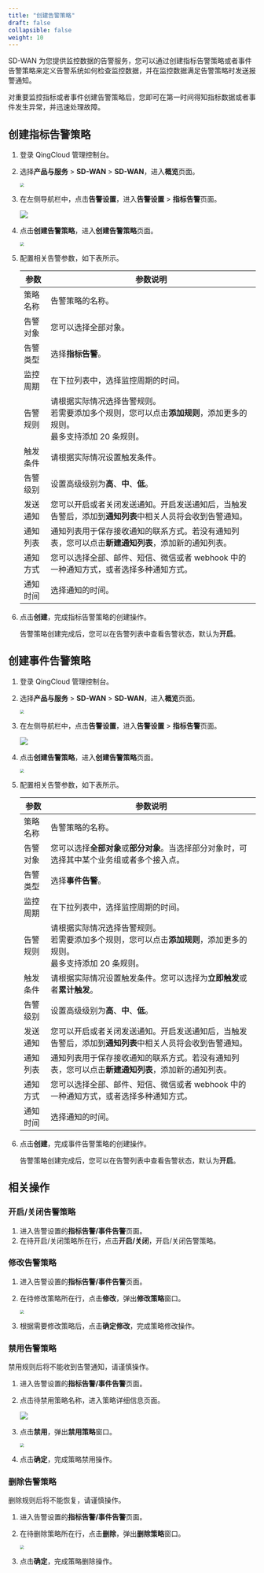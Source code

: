 ```yaml
---
title: "创建告警策略"
draft: false
collapsible: false
weight: 10
---
```


SD-WAN 为您提供监控数据的告警服务，您可以通过创建指标告警策略或者事件告警策略来定义告警系统如何检查监控数据，并在监控数据满足告警策略时发送报警通知。

对重要监控指标或者事件创建告警策略后，您即可在第一时间得知指标数据或者事件发生异常，并迅速处理故障。

## 创建指标告警策略

1. 登录 QingCloud 管理控制台。

2. 选择**产品与服务** > **SD-WAN** > **SD-WAN**，进入**概览**页面。

   <img src="../../../_images/qs_cloud_network.png" style="zoom:50%;" />

3. 在左侧导航栏中，点击**告警设置**，进入**告警设置** > **指标告警**页面。

   ![](../../../_images/um_alarm_list.png)

4. 点击**创建告警策略**，进入**创建告警策略**页面。

   <img src="../../../_images/um_alarm_indicator_create.png" style="zoom:50%;" />

5. 配置相关告警参数，如下表所示。

   | 参数     | 参数说明                                                     |
   | -------- | ------------------------------------------------------------ |
   | 策略名称 | 告警策略的名称。                                             |
   | 告警对象 | 您可以选择全部对象。                                         |
   | 告警类型 | 选择**指标告警**。                                           |
   | 监控周期 | 在下拉列表中，选择监控周期的时间。                           |
   | 告警规则 | 请根据实际情况选择告警规则。<br />若需要添加多个规则，您可以点击**添加规则**，添加更多的规则。<br />最多支持添加 20 条规则。 |
   | 触发条件 | 请根据实际情况设置触发条件。                                 |
   | 告警级别 | 设置高级级别为**高**、**中**、**低**。                       |
   | 发送通知 | 您可以开启或者关闭发送通知。开启发送通知后，当触发告警后，添加到**通知列表**中相关人员将会收到告警通知。 |
   | 通知列表 | 通知列表用于保存接收通知的联系方式。若没有通知列表，您可以点击**新建通知列表**，添加新的通知列表。 |
   | 通知方式 | 您可以选择全部、邮件、短信、微信或者 webhook 中的一种通知方式，或者选择多种通知方式。 |
   | 通知时间 | 选择通知的时间。                                             |

6. 点击**创建**，完成指标告警策略的创建操作。

   告警策略创建完成后，您可以在告警列表中查看告警状态，默认为**开启**。

## 创建事件告警策略

1. 登录 QingCloud 管理控制台。

2. 选择**产品与服务** > **SD-WAN** > **SD-WAN**，进入**概览**页面。

   <img src="../../../_images/qs_cloud_network.png" style="zoom:50%;" />

3. 在左侧导航栏中，点击**告警设置**，进入**告警设置** > **指标告警**页面。

   ![](../../../_images/um_alarm_list.png)

4. 点击**创建告警策略**，进入**创建告警策略**页面。

   <img src="../../../_images/um_alarm_event_create.png" style="zoom:50%;" />

5. 配置相关告警参数，如下表所示。

   | 参数     | 参数说明                                                     |
   | -------- | ------------------------------------------------------------ |
   | 策略名称 | 告警策略的名称。                                             |
   | 告警对象 | 您可以选择**全部对象**或**部分对象**。当选择部分对象时，可选择其中某个业务组或者多个接入点。 |
   | 告警类型 | 选择**事件告警**。                                           |
   | 监控周期 | 在下拉列表中，选择监控周期的时间。                           |
   | 告警规则 | 请根据实际情况选择告警规则。<br />若需要添加多个规则，您可以点击**添加规则**，添加更多的规则。<br />最多支持添加 20 条规则。 |
   | 触发条件 | 请根据实际情况设置触发条件。您可以选择为**立即触发**或者**累计触发**。 |
   | 告警级别 | 设置高级级别为**高**、**中**、**低**。                       |
   | 发送通知 | 您可以开启或者关闭发送通知。开启发送通知后，当触发告警后，添加到**通知列表**中相关人员将会收到告警通知。 |
   | 通知列表 | 通知列表用于保存接收通知的联系方式。若没有通知列表，您可以点击**新建通知列表**，添加新的通知列表。 |
   | 通知方式 | 您可以选择全部、邮件、短信、微信或者 webhook 中的一种通知方式，或者选择多种通知方式。 |
   | 通知时间 | 选择通知的时间。                                             |

6. 点击**创建**，完成事件告警策略的创建操作。

   告警策略创建完成后，您可以在告警列表中查看告警状态，默认为**开启**。

## 相关操作

### 开启/关闭告警策略

1. 进入告警设置的**指标告警/事件告警**页面。
2. 在待开启/关闭策略所在行，点击**开启/关闭**，开启/关闭告警策略。

### 修改告警策略

1. 进入告警设置的**指标告警/事件告警**页面。

2. 在待修改策略所在行，点击**修改**，弹出**修改策略**窗口。

   <img src="../../../_images/um_alarm_modify_policy.png" style="zoom:50%;" />

3. 根据需要修改策略后，点击**确定修改**，完成策略修改操作。

### 禁用告警策略

禁用规则后将不能收到告警通知，请谨慎操作。

1. 进入告警设置的**指标告警/事件告警**页面。

2. 点击待禁用策略名称，进入策略详细信息页面。

   ![](../../../_images/um_alarm_policy_details.png)

3. 点击**禁用**，弹出**禁用策略**窗口。

   <img src="../../../_images/um_alarm_policy_disabled.png" style="zoom:50%;" />

4. 点击**确定**，完成策略禁用操作。

### 删除告警策略

删除规则后将不能恢复，请谨慎操作。

1. 进入告警设置的**指标告警/事件告警**页面。

2. 在待删除策略所在行，点击**删除**，弹出**删除策略**窗口。

   <img src="../../../_images/um_alarm_policy_del.png" style="zoom:50%;" />

3. 点击**确定**，完成策略删除操作。
